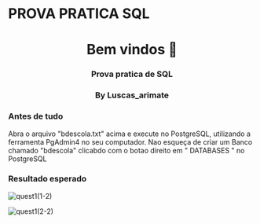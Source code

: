 # PROVA PRATICA SQL


<h1 align="center"> Bem vindos  👋</h1>
<h3 align="center">Prova pratica de SQL  </h3>
<h3 align="center"> By Luscas_arimate   </h3>


<h3 align="left">Antes de tudo </h3>
<p align="left">  Abra o arquivo "bdescola.txt" acima e execute no PostgreSQL, utilizando a ferramenta PgAdmin4 no seu computador. Nao esqueça de criar um Banco chamado "bdescola" clicabdo com o botao direito em " DATABASES " no PostgreSQL



<h3 align="left">Resultado esperado </h3>

![quest1(1-2)](https://user-images.githubusercontent.com/93049848/206190128-e1ac056c-6938-4312-9dbb-94dfff79b341.png)

![quest1(2-2)](https://user-images.githubusercontent.com/93049848/206190136-02a9884b-8a99-44aa-b378-85090bc267d9.png)

